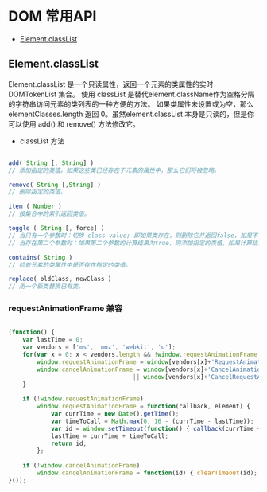 # DOM 常用API

* [Element.classList](#classList)

## <a name="classList"></a>Element.classList

  Element.classList 是一个只读属性，返回一个元素的类属性的实时DOMTokenList 集合。
  使用 classList 是替代element.className作为空格分隔的字符串访问元素的类列表的一种方便的方法。
  如果类属性未设置或为空，那么 elementClasses.length 返回 0。虽然element.classList 本身是只读的，但是你可以使用 add() 和 remove() 方法修改它。

  * classList 方法

```js

add( String [, String] )
// 添加指定的类值。如果这些类已经存在于元素的属性中，那么它们将被忽略。

remove( String [,String] )
// 删除指定的类值。

item ( Number )
// 按集合中的索引返回类值。

toggle ( String [, force] )
// 当只有一个参数时：切换 class value; 即如果类存在，则删除它并返回false，如果不存在，则添加它并返回true。
// 当存在第二个参数时：如果第二个参数的计算结果为true，则添加指定的类值，如果计算结果为false，则删除它

contains( String )
// 检查元素的类属性中是否存在指定的类值。

replace( oldClass, newClass )
// 用一个新类替换已有类。

```


### requestAnimationFrame 兼容

```js

(function() {
    var lastTime = 0;
    var vendors = ['ms', 'moz', 'webkit', 'o'];
    for(var x = 0; x < vendors.length && !window.requestAnimationFrame; ++x) {
        window.requestAnimationFrame = window[vendors[x]+'RequestAnimationFrame'];
        window.cancelAnimationFrame = window[vendors[x]+'CancelAnimationFrame'] 
                                   || window[vendors[x]+'CancelRequestAnimationFrame'];
    }
 
    if (!window.requestAnimationFrame)
        window.requestAnimationFrame = function(callback, element) {
            var currTime = new Date().getTime();
            var timeToCall = Math.max(0, 16 - (currTime - lastTime));
            var id = window.setTimeout(function() { callback(currTime + timeToCall); }, timeToCall);
            lastTime = currTime + timeToCall;
            return id;
        };
 
    if (!window.cancelAnimationFrame)
        window.cancelAnimationFrame = function(id) { clearTimeout(id); };
}());

```
